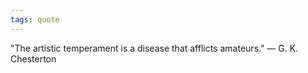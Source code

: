 ```yaml
---
tags: quote 
---
```


"The artistic temperament is a disease that afflicts amateurs." — G. K. Chesterton